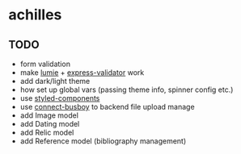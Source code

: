 # achilles

## TODO
* form validation
* make [lumie](https://github.com/Alex-Levacher/Lumie) + [express-validator](https://express-validator.github.io/docs/) work
* add dark/light theme
* how set up global vars (passing theme info, spinner config etc.)
* use [styled-components](https://www.styled-components.com/)
* use [connect-busboy](https://www.npmjs.com/package/connect-busboy) to backend file upload manage
* add Image model
* add Dating model
* add Relic model
* add Reference model (bibliography management)